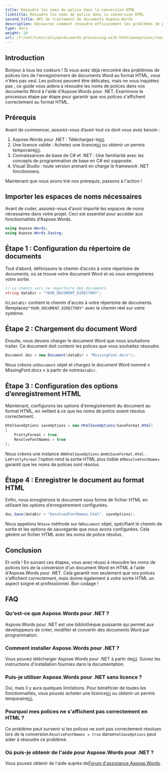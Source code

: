 ```yaml
---
title: Résoudre les noms de police dans la conversion HTML
linktitle: Résoudre les noms de police dans la conversion HTML
second_title: API de traitement de documents Aspose.Words
description: Découvrez comment résoudre efficacement les problèmes de polices lors de la conversion de documents Word en HTML à l'aide d'Aspose.Words pour .NET. Ce guide étape par étape fournit des instructions claires sur la configuration des options d'enregistrement pour garantir que vos polices s'affichent correctement dans le format HTML exporté.
type: docs
weight: 10
url: /fr/net/tutorials/words/words-processing-with-htmlsaveoptions/resolve-font-names-in-html-conversion/
---
```

## Introduction

Bonjour à tous les codeurs ! Si vous avez déjà rencontré des problèmes de polices lors de l'enregistrement de documents Word au format HTML, vous n'êtes pas seul. Les polices peuvent être délicates, mais ne vous inquiétez pas ; ce guide vous aidera à résoudre les noms de polices dans vos documents Word à l'aide d'Aspose.Words pour .NET. Examinons le processus étape par étape pour garantir que vos polices s'affichent correctement au format HTML.

## Prérequis

Avant de commencer, assurez-vous d’avoir tout ce dont vous avez besoin :

1.  Aspose.Words pour .NET : Téléchargez-le[ici](https://releases.aspose.com/words/net/).
2.  Une licence valide : Achetez une licence[ici](https://purchase.aspose.com/buy) ou obtenir un permis temporaire[ici](https://purchase.aspose.com/temporary-license/).
3. Connaissances de base de C# et .NET : Une familiarité avec les concepts de programmation de base en C# est supposée.
4. Visual Studio : toute version prenant en charge le framework .NET fonctionnera.

Maintenant que nous avons trié nos prérequis, passons à l'action !

## Importer les espaces de noms nécessaires

Avant de coder, assurez-vous d'avoir importé les espaces de noms nécessaires dans votre projet. Ceci est essentiel pour accéder aux fonctionnalités d'Aspose.Words.

```csharp
using Aspose.Words;
using Aspose.Words.Saving;
```

## Étape 1 : Configuration du répertoire de documents

Tout d’abord, définissons le chemin d’accès à votre répertoire de documents, où se trouve votre document Word et où vous enregistrerez votre sortie.

```csharp
// Le chemin vers le répertoire des documents.
string dataDir = "YOUR_DOCUMENT_DIRECTORY";
```

 Ici,`dataDir` contient le chemin d'accès à votre répertoire de documents. Remplacez`"YOUR_DOCUMENT_DIRECTORY"` avec le chemin réel sur votre système.

## Étape 2 : Chargement du document Word

Ensuite, nous devons charger le document Word que nous souhaitons traiter. Ce document doit contenir les polices que vous souhaitez résoudre.

```csharp
Document doc = new Document(dataDir + "MissingFont.docx");
```

 Nous créons un`Document` objet et chargez le document Word nommé « MissingFont.docx » à partir de notre`dataDir`.

## Étape 3 : Configuration des options d’enregistrement HTML

Maintenant, configurons les options d'enregistrement du document au format HTML, en veillant à ce que les noms de police soient résolus correctement.

```csharp
HtmlSaveOptions saveOptions = new HtmlSaveOptions(SaveFormat.Html)
{
    PrettyFormat = true,
    ResolveFontNames = true
};
```

 Nous créons une instance de`HtmlSaveOptions` avec`SaveFormat.Html` . Le`PrettyFormat` l'option rend la sortie HTML plus lisible et`ResolveFontNames` garantit que les noms de polices sont résolus.

## Étape 4 : Enregistrer le document au format HTML

Enfin, nous enregistrons le document sous forme de fichier HTML en utilisant les options d’enregistrement configurées.

```csharp
doc.Save(dataDir + "ResolvedFontNames.html", saveOptions);
```

 Nous appelons le`Save` méthode sur le`Document` objet, spécifiant le chemin de sortie et les options de sauvegarde que nous avons configurées. Cela génère un fichier HTML avec les noms de police résolus.

## Conclusion

Et voilà ! En suivant ces étapes, vous avez réussi à résoudre les noms de polices lors de la conversion d'un document Word en HTML à l'aide d'Aspose.Words pour .NET. Cela garantit non seulement que vos polices s'affichent correctement, mais donne également à votre sortie HTML un aspect soigné et professionnel. Bon codage !

## FAQ

### Qu'est-ce que Aspose.Words pour .NET ?
Aspose.Words pour .NET est une bibliothèque puissante qui permet aux développeurs de créer, modifier et convertir des documents Word par programmation.

### Comment installer Aspose.Words pour .NET ?
 Vous pouvez télécharger Aspose.Words pour .NET à partir de[ici](https://releases.aspose.com/words/net/). Suivez les instructions d'installation fournies dans la documentation.

### Puis-je utiliser Aspose.Words pour .NET sans licence ?
 Oui, mais il y aura quelques limitations. Pour bénéficier de toutes les fonctionnalités, vous pouvez acheter une licence[ici](https://purchase.aspose.com/buy) ou obtenir un permis temporaire[ici](https://purchase.aspose.com/temporary-license/).

### Pourquoi mes polices ne s'affichent pas correctement en HTML ?
 Ce problème peut survenir si les polices ne sont pas correctement résolues lors de la conversion.`ResolveFontNames = true` dans`HtmlSaveOptions` peut aider à résoudre ce problème.

### Où puis-je obtenir de l'aide pour Aspose.Words pour .NET ?
 Vous pouvez obtenir de l'aide auprès de[Forum d'assistance Aspose.Words](https://forum.aspose.com/c/words/8).